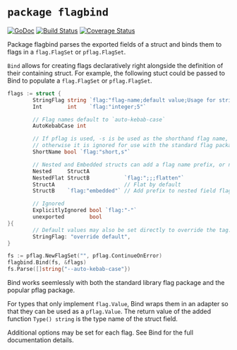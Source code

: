 # `package flagbind`

[![GoDoc](https://godoc.org/github.com/AdamSLevy/flagbind?status.svg)](https://godoc.org/github.com/AdamSLevy/flagbind)
[![Build Status](https://travis-ci.org/AdamSLevy/flagbind.svg?branch=master)](https://travis-ci.org/AdamSLevy/flagbind)
[![Coverage Status](https://coveralls.io/repos/github/AdamSLevy/flagbind/badge.svg?branch=master)](https://coveralls.io/github/AdamSLevy/flagbind?branch=master)

Package flagbind parses the exported fields of a struct and binds them to
flags in a `flag.FlagSet` or `pflag.FlagSet`.

`Bind` allows for creating flags declaratively right alongside the definition
of their containing struct. For example, the following stuct could be passed
to Bind to populate a `flag.FlagSet` or `pflag.FlagSet`.

```go
flags := struct {
        StringFlag string `flag:"flag-name;default value;Usage for string-flag"`
        Int        int    `flag:"integer;5"`

        // Flag names default to `auto-kebab-case`
        AutoKebabCase int

        // If pflag is used, -s is be used as the shorthand flag name,
        // otherwise it is ignored for use with the standard flag package.
        ShortName bool `flag:"short,s"`

        // Nested and Embedded structs can add a flag name prefix, or not.
        Nested     StructA
        NestedFlat StructB           `flag:";;;flatten"`
        StructA                      // Flat by default
        StructB    `flag:"embedded"` // Add prefix to nested field flag names.

        // Ignored
        ExplicitlyIgnored bool `flag:"-"`
        unexported        bool
}{
        // Default values may also be set directly to override the tag.
        StringFlag: "override default",
}

fs := pflag.NewFlagSet("", pflag.ContinueOnError)
flagbind.Bind(fs, &flags)
fs.Parse([]string{"--auto-kebab-case"})
```

Bind works seemlessly with both the standard library flag package and the
popular pflag package.

For types that only implement `flag.Value`, Bind wraps them in an adapter so
that they can be used as a `pflag.Value`. The return value of the added
function `Type() string` is the type name of the struct field.

Additional options may be set for each flag. See Bind for the full
documentation details.
